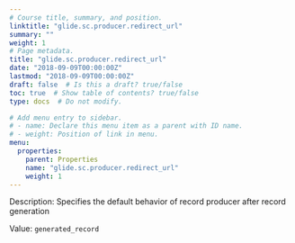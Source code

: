 ```yaml
---
# Course title, summary, and position.
linktitle: "glide.sc.producer.redirect_url"
summary: ""
weight: 1
# Page metadata.
title: "glide.sc.producer.redirect_url"
date: "2018-09-09T00:00:00Z"
lastmod: "2018-09-09T00:00:00Z"
draft: false  # Is this a draft? true/false
toc: true  # Show table of contents? true/false
type: docs  # Do not modify.

# Add menu entry to sidebar.
# - name: Declare this menu item as a parent with ID name.
# - weight: Position of link in menu.
menu:
  properties:
    parent: Properties
    name: "glide.sc.producer.redirect_url"
    weight: 1
---
```


Description: Specifies the default behavior of record producer after record generation


Value: `generated_record`